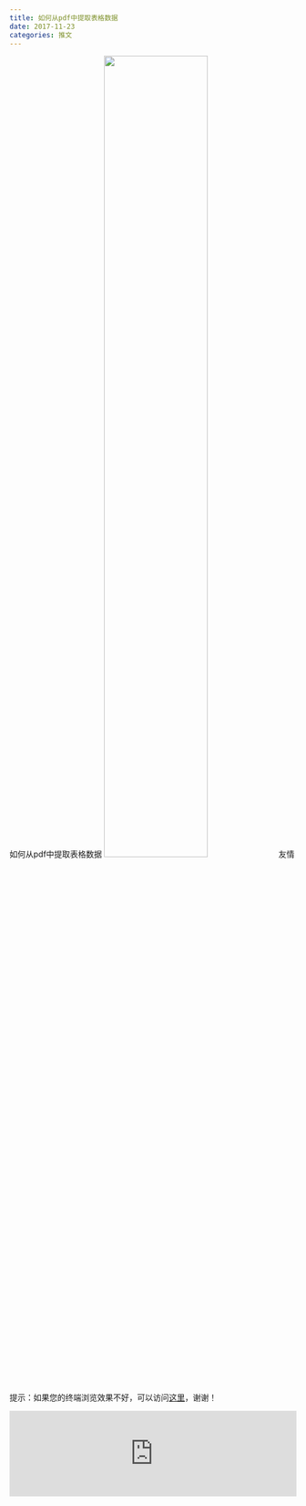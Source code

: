 ```yaml
---
title: 如何从pdf中提取表格数据
date: 2017-11-23
categories: 推文
---
```

如何从pdf中提取表格数据
<img src="http://mmbiz.qpic.cn/mmbiz_jpg/ACviaWTBFxhZBbib8fV0FOMjPdicUAXu7sDlYQBZ4agnjkq2fhGPKgicQRO0qsd7nAicrZNrGegHgJM22nLmLnojXAQ/0?wx_fmt=jpeg" style="width: 60%; height: auto;"/><!--more-->
友情提示：如果您的终端浏览效果不好，可以访问[这里](https://stata-club.github.io/stata_article/2017-11-23.html)，谢谢！
<iframe src="https://stata-club.github.io/stata_article/2017-11-23.html" id="iframepage" frameborder="0" scrolling="no" marginheight="0" marginwidth="0" width="100%" onLoad="iFrameHeight()"></iframe>
<script type="text/javascript" language="javascript">
function iFrameHeight() {
var ifm= document.getElementById("iframepage");
var subWeb = document.frames ? document.frames["iframepage"].document : ifm.contentDocument;   
if(ifm != null && subWeb != null) {
 ifm.height = subWeb.body.scrollHeight;
} 
} 
</script> 
